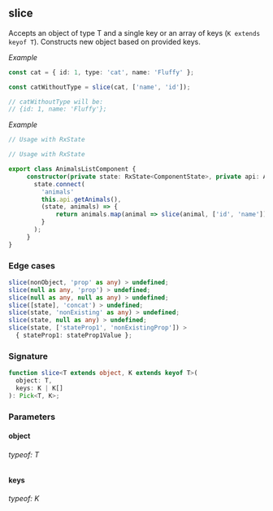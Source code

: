 ## slice

Accepts an object of type T and a single key or an array of keys (`K extends keyof T`).
Constructs new object based on provided keys.

_Example_

```typescript
const cat = { id: 1, type: 'cat', name: 'Fluffy' };

const catWithoutType = slice(cat, ['name', 'id']);

// catWithoutType will be:
// {id: 1, name: 'Fluffy'};
```

_Example_

```typescript
// Usage with RxState

// Usage with RxState

export class AnimalsListComponent {
     constructor(private state: RxState<ComponentState>, private api: ApiService) {
       state.connect(
         'animals'
         this.api.getAnimals(),
         (state, animals) => {
             return animals.map(animal => slice(animal, ['id', 'name']));
         }
       );
     }
}
```

### Edge cases

```typescript
slice(nonObject, 'prop' as any) > undefined;
slice(null as any, 'prop') > undefined;
slice(null as any, null as any) > undefined;
slice([state], 'concat') > undefined;
slice(state, 'nonExisting' as any) > undefined;
slice(state, null as any) > undefined;
slice(state, ['stateProp1', 'nonExistingProp']) >
  { stateProp1: stateProp1Value };
```

### Signature

```typescript
function slice<T extends object, K extends keyof T>(
  object: T,
  keys: K | K[]
): Pick<T, K>;
```

### Parameters

#### object

###### typeof: T

#### keys

###### typeof: K
